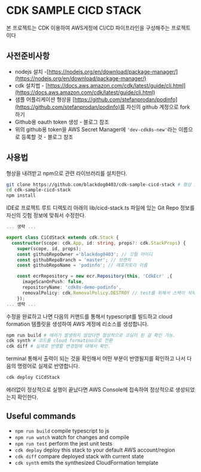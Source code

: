 # CDK SAMPLE CICD STACK

본 프로젝트는 CDK 이용하여 AWS게정에 CI/CD 파이프라인을 구성해주는 프로젝트이다

## 사전준비사항
- nodejs 설치 -[https://nodejs.org/en/download/package-manager/](https://nodejs.org/en/download/package-manager/)
- cdk 설치법 - [https://docs.aws.amazon.com/cdk/latest/guide/cli.html](https://docs.aws.amazon.com/cdk/latest/guide/cli.html)
- 샘플 어플리케이션 형상을 [https://github.com/stefanprodan/podinfo](https://github.com/stefanprodan/podinfo)를 자신의 github 계정으로 fork 하기 
- Github용 oauth token 생성 - 블로그 참조
- 위의 github용 token을 AWS Secret Manager에 `'dev-cdk8s-new'`라는 이름으로 등록할 것 - 블로그 참조

## 사용법

형상을 내려받고 npm으로 관련 라이브러리를 설치한다.

```bash
git clone https://github.com/blackdog0403/cdk-sample-cicd-stack # 형상 클론
cd cdk-sample-cicd-stack
npm install
```

IDE로 프로젝트 루트 디렉토리 아래의 lib/cicd-stack.ts 파일에 있는 Git Repo 정보를 자신의 깃험 정보에 맞춰서 수정한다.

```typescript
... 생략 ...

export class CiCdStack extends cdk.Stack {
  constructor(scope: cdk.App, id: string, props?: cdk.StackProps) {
    super(scope, id, props);
    const githubRepoOwner ='blackdog0403'; // 깃험 아이디 
    const githubRepoBranch = 'master'; // 브랜치
    const githubRepoName = 'podinfo'; // 레포지토리 이름 

    const ecrRepository = new ecr.Repository(this, 'CdkEcr' ,{
      imageScanOnPush: false,
      repositoryName: 'cdk8s-demo-podinfo',
      removalPolicy: cdk.RemovalPolicy.DESTROY // test를 위해서 스택이 삭제되면 바로 삭제되도록 구성
    });
... 생략 ...
```

수정을 완료하고 나면 다음의 커맨드를 통해서 typescript를 빌드하고 cloud formation 템플릿을 생성하여 AWS 계정에 리소스를 생성합니다. 

```bash
npm run build # 에러가 발생하지 않았다면 정상적으로 코딩이 된 걸 확인 가능.
cdk synth # 코드를 cloud formatino으로 전환
cdk diff # 실제로 반영할 변경점에 대해서 확인.
```

terminal 통해서 출력이 되는 것을 확인해서 어떤 부분이 반영될지를 확인하고 나서 다음의 명령어로 실제로 반영합니다.

```bash
cdk deploy CiCdStack
```

에러없이 정상적으로 실행이 끝났다면 AWS Console에 접속하여 정상적으로 생성되었는지 확인한다.



## Useful commands

 * `npm run build`   compile typescript to js
 * `npm run watch`   watch for changes and compile
 * `npm run test`    perform the jest unit tests
 * `cdk deploy`      deploy this stack to your default AWS account/region
 * `cdk diff`        compare deployed stack with current state
 * `cdk synth`       emits the synthesized CloudFormation template
